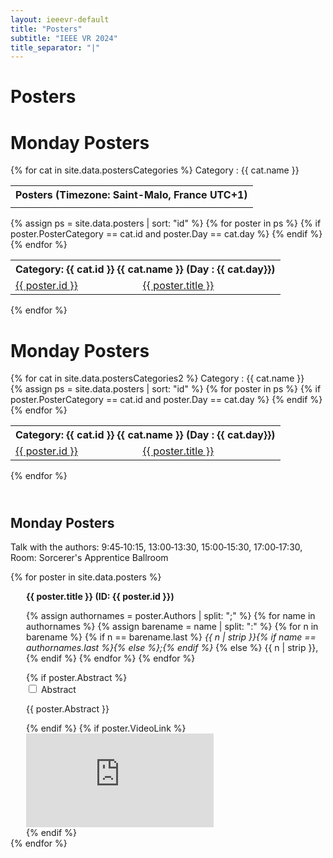 ```yaml
---
layout: ieeevr-default
title: "Posters"
subtitle: "IEEE VR 2024"
title_separator: "|"
---
```


<h1>Posters</h1>
<div>
    <table class="styled-table">
        <tr>
            <th colspan="3">Posters (Timezone: Saint-Malo, France UTC+1)</th>
        </tr>
        <tr>
            <td class="medLarge"><a href="#P1"></a></td>
            <h1 id="call-for-workshop-papers"> Monday Posters </h1>
                {% for cat in site.data.postersCategories %}
                Category : {{ cat.name }}
                <div>
                    <div>
                        <table class="styled-table">
                            <tr>
                                <th colspan="4">Category: {{ cat.id }}  {{ cat.name }} (Day : {{ cat.day}})</th>
                            </tr>                   
                            {% assign ps = site.data.posters | sort: "id" %}
                            {% for poster in ps %}
                                {% if poster.PosterCategory == cat.id and poster.Day == cat.day %}
                                    <tr>
                                        <td class="medLarge"><a href="#{{ ps.id }}">{{ poster.id }}</a></td>
                                        <td class="medLarge"><a href="#{{ ps.id }}">{{ poster.title }}</a></td>
                                    </tr>
                                {% endif %}
                            {% endfor %}
                        </table>
                    </div>
                <div>
            {% endfor %} 
            <td class="medLarge"><a href="#P2"></a></td>
            <h1 id="call-for-workshop-papers"> Monday Posters </h1>
                {% for cat in site.data.postersCategories2 %}
                Category : {{ cat.name }}
                <div>
                    <div>
                        <table class="styled-table">
                            <tr>
                                <th colspan="4">Category: {{ cat.id }}  {{ cat.name }} (Day : {{ cat.day}})</th>
                            </tr>                   
                            {% assign ps = site.data.posters | sort: "id" %}
                            {% for poster in ps %}
                                {% if poster.PosterCategory == cat.id and poster.Day == cat.day %}
                                    <tr>
                                        <td class="medLarge"><a href="#{{ ps.id }}">{{ poster.id }}</a></td>
                                        <td class="medLarge"><a href="#{{ ps.id }}">{{ poster.title }}</a></td>
                                    </tr>
                                {% endif %}
                            {% endfor %}
                        </table>
                    </div>
                <div>
            {% endfor %} 
        </tr>
    </table>
</div>

<div>    
    <h2 id="P1" class="pink" style="padding-top:25px;">Monday Posters</h2>  
    <p class="small">Talk with the authors: 9:45&#8209;10:15, 13:00&#8209;13:30, 15:00&#8209;15:30, 17:00&#8209;17:30, Room: Sorcerer's Apprentice Ballroom</p>  
    {% for poster in site.data.posters %}
        <div style="margin-left: 25px;">           
            <p class="medLarge" id="{{ poster.id }}" style="margin-bottom: 0.3em;">
                <strong>{{ poster.title }} (ID:&nbsp;{{ poster.id }})</strong>
            </p>
            <p class="font_70" >
                {% assign authornames = poster.Authors | split: ";" %}
                {% for name in authornames %}
                    {% assign barename = name | split: ":" %}
                    {% for n in barename %}
                        {% if n == barename.last %}
                            <i>{{ n | strip }}{% if name == authornames.last %}{% else %};{% endif %}</i>
                        {% else %}                            
                            <span class="bold">{{ n | strip }},</span>
                        {% endif %}
                    {% endfor %} 
                {% endfor %}
            </p>
            {% if poster.Abstract %}
                <div id="{{ poster.id }}" class="wrap-collabsible"> <input id="collapsibleabstract{{ poster.id }}" class="toggle" type="checkbox"> 
                    <label for="collapsibleabstract{{ poster.id }}" class="lbl-toggle">Abstract</label>
                    <div class="collapsible-content">
                        <div class="content-inner">
                            <p>{{ poster.Abstract }}</p>
                        </div>
                    </div>
                </div>   
            {% endif %}
            {% if poster.VideoLink %}
            <div class="video-container">
                <iframe src="https://www.youtube.com/embed/{{ poster.VideoLink }}" frameborder="0" allow="accelerometer; autoplay; encrypted-media; gyroscope; picture-in-picture" allowfullscreen></iframe>
            </div>
        {% endif %}
        </div>
    {% endfor %}
</div>
